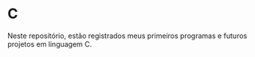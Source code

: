 # C
Neste repositório, estão registrados meus primeiros programas e futuros projetos em linguagem C.
